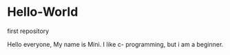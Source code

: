 # Hello-World
first repository

Hello everyone, 
My name is Mini. I like c- programming, but i am a beginner.
